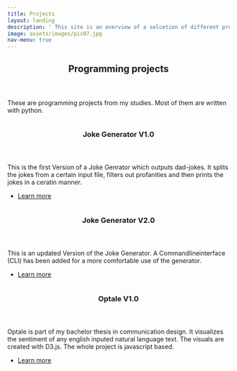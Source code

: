 ```yaml
---
title: Projects
layout: landing
description: ' This site is an overview of a selcetion of different projects. <br> Some are programming based, but other projects with the focus on UX/UI-Design will be added.'
image: assets/images/pic07.jpg
nav-menu: true
---
```


<!-- Main -->
<div id="main">

<!-- One -->
<section id="one">
	<div class="inner">
		<header class="major">
			<h2>Programming projects</h2>
		</header>
		<p>These are programming projects from my studies. Most of them are written with python.</p>
	</div>
</section>

<!-- Two -->
<section id="two" class="spotlights">
	<section>
		<a href="https://gitlab.uzh.ch/ishwarya.sutharsan/exercise-1" target="_blank" class="image">
			<img src="{% link assets/images/pic08.jpg %}" alt="" data-position="center center" />
		</a>
		<div class="content">
			<div class="inner">
				<header class="major">
					<h3>Joke Generator V1.0</h3>
				</header>
				<p>This is the first Version of a Joke Genrator which outputs dad-jokes. It splits the jokes from a certain input file, filters out profanities and then prints the jokes in a ceratin manner.</p>
				<ul class="actions">
					<li><a href="https://gitlab.uzh.ch/ishwarya.sutharsan/exercise-1" target="_blank" class="button">Learn more</a></li>
				</ul>
			</div>
		</div>
	</section>
	<section>
		<a href="https://gitlab.uzh.ch/ishwarya.sutharsan/exercise3" class="image" target="_blank">
			<img src="{% link assets/images/pic09.jpg %}" alt="" data-position="top center" />
		</a>
		<div class="content">
			<div class="inner">
				<header class="major">
					<h3>Joke Generator V2.0</h3>
				</header>
				<p>This is an updated Version of the Joke Generator. A Commandlineinterface (CLI) has been added for a more comfortable use of the generator.</p>
				<ul class="actions">
					<li><a href="https://gitlab.uzh.ch/ishwarya.sutharsan/exercise3" class="button" target="_blank">Learn more</a></li>
				</ul>
			</div>
		</div>
	</section>
	<section>
		<a href="https://github.com/k-horn/TextCodeD3/releases/tag/V1.0" class="image" target="_blank">
			<img src="{% link assets/images/pic10.jpg %}" alt="" data-position="25% 25%" />
		</a>
		<div class="content">
			<div class="inner">
				<header class="major">
					<h3>Optale V1.0</h3>
				</header>
				<p>Optale is part of my bachelor thesis in communication design. It visualizes the sentiment of any english inputed natural language text. The visuals are created with D3.js. The whole project is javascript based.</p>
				<ul class="actions">
					<li><a href="https://github.com/k-horn/TextCodeD3/releases/tag/V1.0" class="button next" target="_blank">Learn more</a></li>
				</ul>
			</div>
		</div>
	</section>
</section>


</div>
